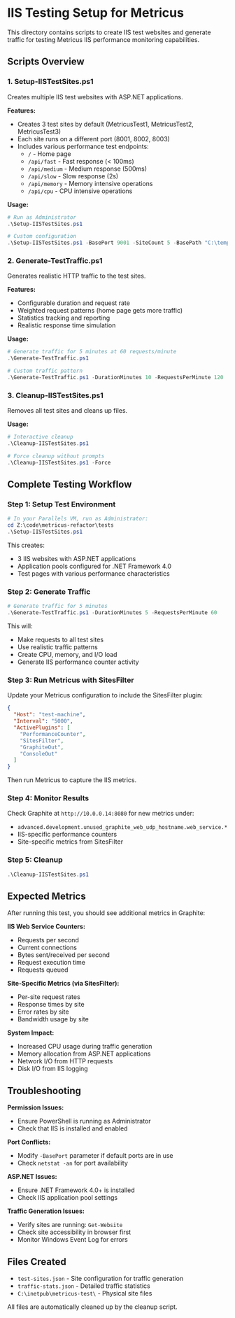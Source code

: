 # IIS Testing Setup for Metricus

This directory contains scripts to create IIS test websites and generate traffic for testing Metricus IIS performance monitoring capabilities.

## Scripts Overview

### 1. Setup-IISTestSites.ps1
Creates multiple IIS test websites with ASP.NET applications.

**Features:**
- Creates 3 test sites by default (MetricusTest1, MetricusTest2, MetricusTest3)
- Each site runs on a different port (8001, 8002, 8003)
- Includes various performance test endpoints:
  - `/` - Home page
  - `/api/fast` - Fast response (< 100ms)
  - `/api/medium` - Medium response (500ms)
  - `/api/slow` - Slow response (2s)
  - `/api/memory` - Memory intensive operations
  - `/api/cpu` - CPU intensive operations

**Usage:**
```powershell
# Run as Administrator
.\Setup-IISTestSites.ps1

# Custom configuration
.\Setup-IISTestSites.ps1 -BasePort 9001 -SiteCount 5 -BasePath "C:\temp\test-sites"
```

### 2. Generate-TestTraffic.ps1
Generates realistic HTTP traffic to the test sites.

**Features:**
- Configurable duration and request rate
- Weighted request patterns (home page gets more traffic)
- Statistics tracking and reporting
- Realistic response time simulation

**Usage:**
```powershell
# Generate traffic for 5 minutes at 60 requests/minute
.\Generate-TestTraffic.ps1

# Custom traffic pattern
.\Generate-TestTraffic.ps1 -DurationMinutes 10 -RequestsPerMinute 120
```

### 3. Cleanup-IISTestSites.ps1
Removes all test sites and cleans up files.

**Usage:**
```powershell
# Interactive cleanup
.\Cleanup-IISTestSites.ps1

# Force cleanup without prompts
.\Cleanup-IISTestSites.ps1 -Force
```

## Complete Testing Workflow

### Step 1: Setup Test Environment
```powershell
# In your Parallels VM, run as Administrator:
cd Z:\code\metricus-refactor\tests
.\Setup-IISTestSites.ps1
```

This creates:
- 3 IIS websites with ASP.NET applications
- Application pools configured for .NET Framework 4.0
- Test pages with various performance characteristics

### Step 2: Generate Traffic
```powershell
# Generate traffic for 5 minutes
.\Generate-TestTraffic.ps1 -DurationMinutes 5 -RequestsPerMinute 60
```

This will:
- Make requests to all test sites
- Use realistic traffic patterns
- Create CPU, memory, and I/O load
- Generate IIS performance counter activity

### Step 3: Run Metricus with SitesFilter
Update your Metricus configuration to include the SitesFilter plugin:

```json
{
  "Host": "test-machine",
  "Interval": "5000",
  "ActivePlugins": [
    "PerformanceCounter",
    "SitesFilter",
    "GraphiteOut",
    "ConsoleOut"
  ]
}
```

Then run Metricus to capture the IIS metrics.

### Step 4: Monitor Results
Check Graphite at `http://10.0.0.14:8080` for new metrics under:
- `advanced.development.unused_graphite_web_udp_hostname.web_service.*`
- IIS-specific performance counters
- Site-specific metrics from SitesFilter

### Step 5: Cleanup
```powershell
.\Cleanup-IISTestSites.ps1
```

## Expected Metrics

After running this test, you should see additional metrics in Graphite:

**IIS Web Service Counters:**
- Requests per second
- Current connections
- Bytes sent/received per second
- Request execution time
- Requests queued

**Site-Specific Metrics (via SitesFilter):**
- Per-site request rates
- Response times by site
- Error rates by site
- Bandwidth usage by site

**System Impact:**
- Increased CPU usage during traffic generation
- Memory allocation from ASP.NET applications
- Network I/O from HTTP requests
- Disk I/O from IIS logging

## Troubleshooting

**Permission Issues:**
- Ensure PowerShell is running as Administrator
- Check that IIS is installed and enabled

**Port Conflicts:**
- Modify `-BasePort` parameter if default ports are in use
- Check `netstat -an` for port availability

**ASP.NET Issues:**
- Ensure .NET Framework 4.0+ is installed
- Check IIS application pool settings

**Traffic Generation Issues:**
- Verify sites are running: `Get-Website`
- Check site accessibility in browser first
- Monitor Windows Event Log for errors

## Files Created

- `test-sites.json` - Site configuration for traffic generation
- `traffic-stats.json` - Detailed traffic statistics
- `C:\inetpub\metricus-test\` - Physical site files

All files are automatically cleaned up by the cleanup script.
